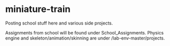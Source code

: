 # miniature-train

Posting school stuff here and various side projects.

Assignments from school will be found under School_Assignments. Physics engine and skeleton/animation/skinning are under /lab-env-master/projects.